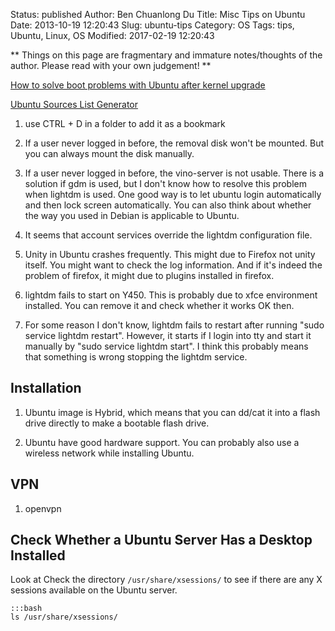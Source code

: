 Status: published
Author: Ben Chuanlong Du
Title: Misc Tips on Ubuntu
Date: 2013-10-19 12:20:43
Slug: ubuntu-tips
Category: OS
Tags: tips, Ubuntu, Linux, OS
Modified: 2017-02-19 12:20:43

**
Things on this page are fragmentary and immature notes/thoughts of the author. 
Please read with your own judgement!
**
 
[How to solve boot problems with Ubuntu after kernel upgrade](http://www.dedoimedo.com/computers/ubuntu-initrd-bug.html)

[Ubuntu Sources List Generator](https://repogen.simplylinux.ch/)

1. use CTRL + D in a folder to add it as a bookmark

1. If a user never logged in before, the removal disk won't be mounted.
    But you can always mount the disk manually.

2. If a user never logged in before, the vino-server is not usable. 
    There is a solution if gdm is used, 
    but I don't know how to resolve this problem when lightdm is used. 
    One good way is to let ubuntu login automatically and then lock screen automatically.
    You can also think about whether the way you used in Debian is applicable to Ubuntu.

3. It seems that account services override the lightdm configuration file. 

4. Unity in Ubuntu crashes frequently. 
    This might due to Firefox not unity itself. 
    You might want to check the log information. 
    And if it's indeed the problem of firefox, 
    it might due to plugins installed in firefox. 

5. lightdm fails to start on Y450. 
    This is probably due to xfce environment installed. 
    You can remove it and check whether it works OK then. 

6. For some reason I don't know, lightdm fails to restart after running "sudo service lightdm restart".
    However, it starts if I login into tty and start it manually by "sudo service lightdm start".
    I think this probably means that something is wrong stopping the lightdm service. 

## Installation

1. Ubuntu image is Hybrid, 
    which means that you can dd/cat it into a flash drive directly to make a bootable flash drive.

2. Ubuntu have good hardware support. 
    You can probably also use a wireless network while installing Ubuntu.

## VPN

1. openvpn

## Check Whether a Ubuntu Server Has a Desktop Installed

Look at 
Check the directory `/usr/share/xsessions/` to see 
if there are any X sessions available on the Ubuntu server.

    :::bash
    ls /usr/share/xsessions/
